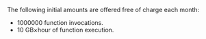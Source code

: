 The following initial amounts are offered free of charge each month:

* 1000000 function invocations.
* 10 GB×hour of function execution.


